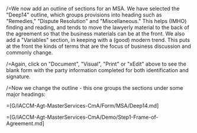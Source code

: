 /=We now add an outline of sections for an MSA.  We have selected the "Deep14" outline, which groups provisions into heading such as "Remedies," "Dispute Resolution" and "Miscellaneous."  This helps (IMHO) finding and reading, and tends to move the lawyerly material to the back of the agreement so that the business materials can be at the front.  We also add a "Variables" section, in keeping with a (good) modern trend.  This puts at the front the kinds of terms that are the focus of business discussion and commonly change. 

/=Again, click on "Document", "Visual", "Print" or "xEdit" above to see the blank form with the party information completed for both identification and signature.

/=Now we change the outline - this one groups the sections under some major headings:

=[G/IACCM-Agt-MasterServices-CmA/Form/MSA/Deep14.md]

=[G/IACCM-Agt-MasterServices-CmA/Demo/Step1-Frame-of-Agreement.md]